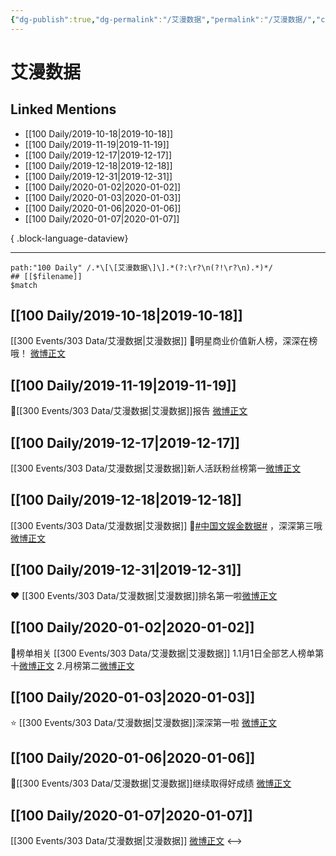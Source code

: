 ```yaml
---
{"dg-publish":true,"dg-permalink":"/艾漫数据","permalink":"/艾漫数据/","created":"2023-03-29T20:02:51.000+08:00","updated":"2023-08-24T19:18:22.583+08:00"}
---
```


# 艾漫数据

## Linked Mentions
- [[100 Daily/2019-10-18\|2019-10-18]]
- [[100 Daily/2019-11-19\|2019-11-19]]
- [[100 Daily/2019-12-17\|2019-12-17]]
- [[100 Daily/2019-12-18\|2019-12-18]]
- [[100 Daily/2019-12-31\|2019-12-31]]
- [[100 Daily/2020-01-02\|2020-01-02]]
- [[100 Daily/2020-01-03\|2020-01-03]]
- [[100 Daily/2020-01-06\|2020-01-06]]
- [[100 Daily/2020-01-07\|2020-01-07]]

{ .block-language-dataview}

---

```expander
path:"100 Daily" /.*\[\[艾漫数据\]\].*(?:\r?\n(?!\r?\n).*)*/
## [[$filename]]
$match
```
## [[100 Daily/2019-10-18\|2019-10-18]]
[[300 Events/303 Data/艾漫数据\|艾漫数据]]
🌿明星商业价值新人榜，深深在榜哦！
[微博正文](https://m.weibo.cn/6466290670/4428855857258629)
## [[100 Daily/2019-11-19\|2019-11-19]]
🌿[[300 Events/303 Data/艾漫数据\|艾漫数据]]报告 [微博正文](https://m.weibo.cn/6466290670/4440403631401997)
## [[100 Daily/2019-12-17\|2019-12-17]]
[[300 Events/303 Data/艾漫数据\|艾漫数据]]新人活跃粉丝榜第一[微博正文](https://m.weibo.cn/6466290670/4450459647013026)
## [[100 Daily/2019-12-18\|2019-12-18]]
[[300 Events/303 Data/艾漫数据\|艾漫数据]]
🌿[#中国文娱金数据#](https://s.weibo.com/weibo?q=%23%E4%B8%AD%E5%9B%BD%E6%96%87%E5%A8%B1%E9%87%91%E6%95%B0%E6%8D%AE%23) ，深深第三哦[微博正文](https://m.weibo.cn/6466290670/4450810245267461)
## [[100 Daily/2019-12-31\|2019-12-31]]
❤️ [[300 Events/303 Data/艾漫数据\|艾漫数据]]排名第一啦[微博正文](https://m.weibo.cn/6466290670/4455524529542769)
## [[100 Daily/2020-01-02\|2020-01-02]]
📜榜单相关 [[300 Events/303 Data/艾漫数据\|艾漫数据]]
1.1月1日全部艺人榜单第十[微博正文](https://m.weibo.cn/6466290670/4456258989863469)
2.月榜第二[微博正文](https://m.weibo.cn/6466290670/4456247044240212)

## [[100 Daily/2020-01-03\|2020-01-03]]
⭐ [[300 Events/303 Data/艾漫数据\|艾漫数据]]深深第一啦
[微博正文](https://m.weibo.cn/6466290670/4456613869944577)
## [[100 Daily/2020-01-06\|2020-01-06]]
🐰[[300 Events/303 Data/艾漫数据\|艾漫数据]]继续取得好成绩
[微博正文](https://m.weibo.cn/6466290670/4457690606271542)
## [[100 Daily/2020-01-07\|2020-01-07]]
[[300 Events/303 Data/艾漫数据\|艾漫数据]] [微博正文](https://m.weibo.cn/6466290670/4458073256793284)
<-->